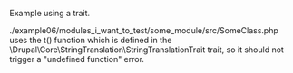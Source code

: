 Example using a trait.

./example06/modules_i_want_to_test/some_module/src/SomeClass.php uses the t() function which is defined in the \Drupal\Core\StringTranslation\StringTranslationTrait trait, so it should not trigger a "undefined function" error.
